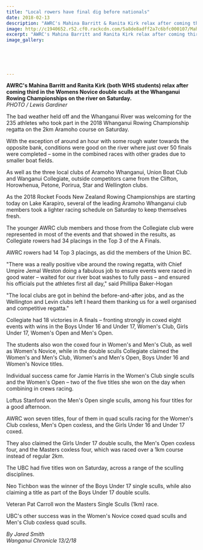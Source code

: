 ```yaml
---
title: "Local rowers have final dig before nationals"
date: 2018-02-13
description: "AWRC's Mahina Barritt & Ranita Kirk relax after coming third in the Womens Novice double sculls at the Whanganui Rowing Championships on the river..."
image: http://c1940652.r52.cf0.rackcdn.com/5a8de8adff2a7c6bfc000107/Mahina-Barritt--Ranita-Kirk-3rd-novice-dbl-scull-13-feb-chron.jpg
excerpt: "AWRC's Mahina Barritt and Ranita Kirk relax after coming third in the Womens Novice double sculls at the Whanganui Rowing Championships on the river on Saturday."
image_gallery:
    
    
    
    
    
---
```


<p><strong>AWRC's Mahina Barritt and Ranita Kirk (both WHS students) relax after coming third in the Womens Novice double sculls at the Whanganui Rowing Championships on the river on Saturday.</strong><br /><em>PHOTO / Lewis Gardiner</em></p>
<p class="element element-paragraph">The bad weather held off and the Whanganui River was welcoming for the 235 athletes who took part in the 2018 Whanganui Rowing Championship regatta on the 2km Aramoho course on Saturday.</p>
<p class="element element-paragraph">With the exception of around an hour with some rough water towards the opposite bank, conditions were good on the river where just over 50 finals were completed &ndash; some in the combined races with other grades due to smaller boat fields.</p>
<p class="element element-paragraph">As well as the three local clubs of Aramoho Whanganui, Union Boat Club and Wanganui Collegiate, outside competitors came from the Clifton, Horowhenua, Petone, Porirua, Star and Wellington clubs.</p>
<p class="element element-paragraph">As the 2018 Rocket Foods New Zealand Rowing Championships are starting today on Lake Karapiro, several of the leading Aramoho Whanganui club members took a lighter racing schedule on Saturday to keep themselves fresh.</p>
<p class="element element-paragraph">The younger AWRC club members and those from the Collegiate club were represented in most of the events and that showed in the results, as Collegiate rowers had 34 placings in the Top 3 of the A Finals.</p>
<p class="element element-paragraph">AWRC rowers had 14 Top 3 placings, as did the members of the Union BC.</p>
<p class="element element-paragraph">"There was a really positive vibe around the rowing regatta, with Chief Umpire Jemal Weston doing a fabulous job to ensure events were raced in good water &ndash; waited for our river boat washes to fully pass &ndash; and ensured his officials put the athletes first all day," said Phillipa Baker-Hogan</p>
<p class="element element-paragraph">"The local clubs are got in behind the before-and-after jobs, and as the Wellington and Levin clubs left I heard them thanking us for a well organised and competitive regatta."</p>
<p class="element element-paragraph">Collegiate had 18 victories in A finals &ndash; fronting strongly in coxed eight events with wins in the Boys Under 16 and Under 17, Women's Club, Girls Under 17, Women's Open and Men's Open.</p>
<p class="element element-paragraph">The students also won the coxed four in Women's and Men's Club, as well as Women's Novice, while in the double sculls Collegiate claimed the Women's and Men's Club, Women's and Men's Open, Boys Under 16 and Women's Novice titles.</p>
<p class="element element-paragraph">Individual success came for Jamie Harris in the Women's Club single sculls and the Women's Open &ndash; two of the five titles she won on the day when combining in crews racing.</p>
<p class="element element-paragraph">Loftus Stanford won the Men's Open single sculls, among his four titles for a good afternoon.</p>
<p class="element element-paragraph">AWRC won seven titles, four of them in quad sculls racing for the Women's Club coxless, Men's Open coxless, and the Girls Under 16 and Under 17 coxed.</p>
<p class="element element-paragraph">They also claimed the Girls Under 17 double sculls, the Men's Open coxless four, and the Masters coxless four, which was raced over a 1km course instead of regular 2km.</p>
<p class="element element-paragraph">The UBC had five titles won on Saturday, across a range of the sculling disciplines.</p>
<p class="element element-paragraph">Neo Tichbon was the winner of the Boys Under 17 single sculls, while also claiming a title as part of the Boys Under 17 double sculls.</p>
<p class="element element-paragraph">Veteran Pat Carroll won the Masters Single Sculls (1km) race.</p>
<p class="element element-paragraph">UBC's other success was in the Women's Novice coxed quad sculls and Men's Club coxless quad sculls.</p>
<p class="element element-paragraph"><em>By Jared Smith</em><br /><em>Wanganui Chronicle 13/2/18</em></p>

